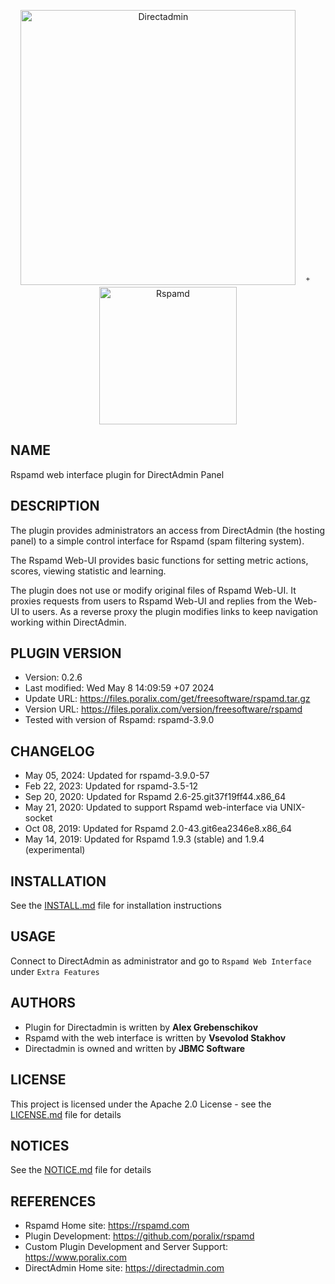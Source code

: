 <p align="center"><a href="https://directadmin.com"><img src="https://directadmin.com/img/logo/logo_directadmin.svg" alt="Directadmin" width="440px"/></a> &nbsp;&nbsp; <sup>+</sup>  &nbsp; <a href="https://rspamd.com"><img src="https://rspamd.com/img/rspamd_logo_black.png" alt="Rspamd" width="220px"/></a></p>

## NAME

Rspamd web interface plugin for DirectAdmin Panel

## DESCRIPTION

The plugin provides administrators an access from DirectAdmin (the hosting panel) to a simple control interface for Rspamd (spam filtering system).

The Rspamd Web-UI provides basic functions for setting metric actions, scores, viewing statistic and learning.

The plugin does not use or modify original files of Rspamd Web-UI. It proxies requests from users to Rspamd Web-UI and replies from the Web-UI to users.
As a reverse proxy the plugin modifies links to keep navigation working within DirectAdmin.

## PLUGIN VERSION

- Version: 0.2.6
- Last modified: Wed May  8 14:09:59 +07 2024
- Update URL: https://files.poralix.com/get/freesoftware/rspamd.tar.gz
- Version URL: https://files.poralix.com/version/freesoftware/rspamd
- Tested with version of Rspamd: rspamd-3.9.0

## CHANGELOG

- May 05, 2024: Updated for rspamd-3.9.0-57
- Feb 22, 2023: Updated for rspamd-3.5-12
- Sep 20, 2020: Updated for Rspamd 2.6-25.git37f19ff44.x86_64
- May 21, 2020: Updated to support Rspamd web-interface via UNIX-socket
- Oct 08, 2019: Updated for Rspamd 2.0-43.git6ea2346e8.x86_64
- May 14, 2019: Updated for Rspamd 1.9.3 (stable) and 1.9.4 (experimental)

## INSTALLATION

See the [INSTALL.md](INSTALL.md) file for installation instructions

## USAGE

Connect to DirectAdmin as administrator and go to `Rspamd Web Interface` under `Extra Features`

## AUTHORS

- Plugin for Directadmin is written by **Alex Grebenschikov**
- Rspamd with the web interface is written by **Vsevolod Stakhov**
- Directadmin is owned and written by **JBMC Software**

## LICENSE

This project is licensed under the Apache 2.0 License - see the [LICENSE.md](LICENSE.md) file for details

## NOTICES

See the [NOTICE.md](NOTICE.md) file for details

## REFERENCES

- Rspamd Home site: <https://rspamd.com>
- Plugin Development: <https://github.com/poralix/rspamd>
- Custom Plugin Development and Server Support: <https://www.poralix.com>
- DirectAdmin Home site: <https://directadmin.com>
